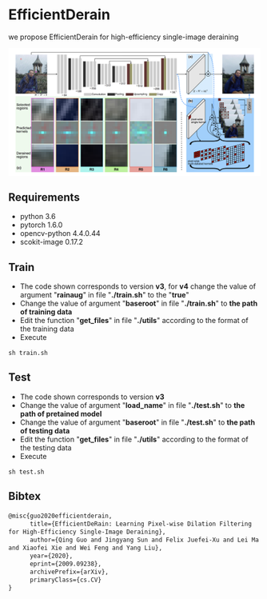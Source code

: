 # EfficientDerain
we propose EfficientDerain for high-efficiency single-image deraining

<img align="center" src="./results/structure.png" swidth="750">



## Requirements

- python 3.6
- pytorch 1.6.0
- opencv-python 4.4.0.44
- scokit-image 0.17.2





## Train

- The code shown corresponds to version **v3**, for **v4** change the value of argument "**rainaug**" in file "**./train.sh**" to the "**true**"
- Change the value of argument "**baseroot**" in file "**./train.sh**" to **the path of training data**
- Edit the function "**get_files**" in file "**./utils**" according to the format of the training data
- Execute

```
sh train.sh
```



## Test

- The code shown corresponds to version **v3**
- Change the value of argument "**load_name**" in file "**./test.sh**" to **the path of pretained model**
- Change the value of argument "**baseroot**" in file "**./test.sh**" to **the path of testing data**
- Edit the function "**get_files**" in file "**./utils**" according to the format of the testing data
- Execute

```
sh test.sh
```



## Bibtex

```
@misc{guo2020efficientderain,
      title={EfficientDeRain: Learning Pixel-wise Dilation Filtering for High-Efficiency Single-Image Deraining}, 
      author={Qing Guo and Jingyang Sun and Felix Juefei-Xu and Lei Ma and Xiaofei Xie and Wei Feng and Yang Liu},
      year={2020},
      eprint={2009.09238},
      archivePrefix={arXiv},
      primaryClass={cs.CV}
}
```

